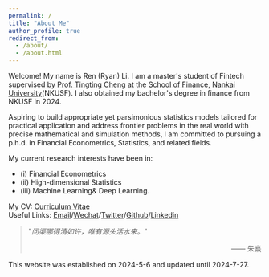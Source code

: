 ```yaml
---
permalink: /
title: "About Me"
author_profile: true
redirect_from: 
  - /about/
  - /about.html
---
```



Welcome! My name is Ren (Ryan) Li. I am a master's student of Fintech supervised by [Prof. Tingting Cheng](https://sites.google.com/site/tingtingcheng2014/home) at the [School of Finance](http://en.finance.nankai.edu.cn/), [Nankai University](https://en.nankai.edu.cn/)(NKUSF). I also obtained my bachelor's degree in finance from NKUSF in 2024. 

Aspiring to build appropriate yet parsimonious statistics models tailored for practical application and address frontier problems in the real world with precise mathematical and simulation methods, I am committed to pursuing a p.h.d. in Financial Econometrics, Statistics, and related fields. 

My current research interests have been in:
- (i) Financial Econometrics
- (ii) High-dimensional Statistics 
- (iii) Machine Learning& Deep Learning. 

My CV: [Curriculum Vitae](../assets/CurriculumVitae.pdf)  
Useful Links: [Email](mailto:2013455@mail.nankai.edu.cn)/[Wechat](../images/Wechat.jpg)/[Twitter](https://twitter.com/RyanLee32714932)/[Github](https://github.com/Ren-Ryan-Li)/[Linkedin](https://www.linkedin.com/in/%E4%BB%BB-%E6%9D%8E-8692b9225/)



  > "_问渠哪得清如许，唯有源头活水来。_"
> <p align="right">  —— 朱熹 </p>

This website was established on 2024-5-6 and updated until 2024-7-27.
